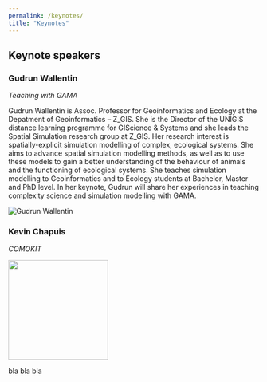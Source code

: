 ```yaml
---
permalink: /keynotes/
title: "Keynotes"
---
```


## Keynote speakers

### Gudrun Wallentin

*Teaching with GAMA*

Gudrun Wallentin is Assoc. Professor for Geoinformatics and Ecology at the Depatment of Geoinformatics – Z_GIS. She is the Director of the UNIGIS distance learning programme for GIScience & Systems and she leads the Spatial Simulation research group at Z_GIS. Her research interest is spatially-explicit simulation modelling of complex, ecological systems. She aims to advance spatial simulation modelling methods, as well as to use these models to gain a better understanding of the behaviour of animals and the functioning of ecological systems. She teaches simulation modelling to Geoinformatics and to Ecology students at Bachelor, Master and PhD level. In her keynote, Gudrun will share her experiences in teaching complexity science and simulation modelling with GAMA.

![Gudrun Wallentin](https://www.plus.ac.at/wp-content/uploads/2021/02/WallentinGudrun2_01.jpg)

### Kevin Chapuis 

*COMOKIT*

<img src="https://github.com/gama-platform/Gama-Days-2022/_includes/KevinChapuis.jpg" width="200">

bla bla bla
